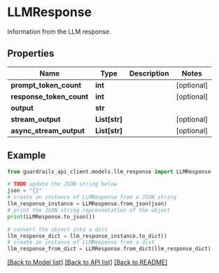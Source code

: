 # LLMResponse

Information from the LLM response.

## Properties

Name | Type | Description | Notes
------------ | ------------- | ------------- | -------------
**prompt_token_count** | **int** |  | [optional] 
**response_token_count** | **int** |  | [optional] 
**output** | **str** |  | 
**stream_output** | **List[str]** |  | [optional] 
**async_stream_output** | **List[str]** |  | [optional] 

## Example

```python
from guardrails_api_client.models.llm_response import LLMResponse

# TODO update the JSON string below
json = "{}"
# create an instance of LLMResponse from a JSON string
llm_response_instance = LLMResponse.from_json(json)
# print the JSON string representation of the object
print(LLMResponse.to_json())

# convert the object into a dict
llm_response_dict = llm_response_instance.to_dict()
# create an instance of LLMResponse from a dict
llm_response_from_dict = LLMResponse.from_dict(llm_response_dict)
```
[[Back to Model list]](../README.md#documentation-for-models) [[Back to API list]](../README.md#documentation-for-api-endpoints) [[Back to README]](../README.md)


